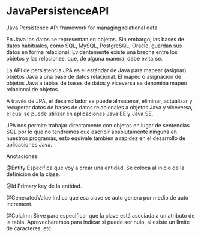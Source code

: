 # JavaPersistenceAPI
Java Persistence API framework for managing relational data

En Java los datos se representan en objetos. Sin embargo, las bases de datos habituales, como SQL, MySQL, PostgreSQL, Oracle, guardan sus datos en forma relacional. Evidentemente existe una brecha entre los objetos y las relaciones, que, de alguna manera, debe evitarse.

La API de persistencia JPA es el estándar de Java para mapear (asignar) objetos Java a una base de datos relacional. El mapeo o asignación de objetos Java a tablas de bases de datos y viceversa se denomina mapeo relacional de objetos.

A través de JPA, el desarrollador se puede almacenar, eliminar, actualizar y recuperar datos de bases de datos relacionales a objetos Java y viceversa, el cual se puede utilizar en aplicaciones Java EE y Java SE.

JPA nos permite trabajar directamente con objetos en lugar de sentencias SQL por lo que no tendremos que escribir absolutamente ninguna en nuestros programas, esto equivale también a rapidez en el desarrollo de aplicaciones Java.

Anotaciones:

@Entity Especifica que voy a crear una entidad. Se coloca al inicio de la definición de la clase.

@Id Primary key de la entidad.

@GeneratedValue  Indica que esa clave se auto genera por medio de auto increment.

@Colulmn Sirve para especificar que la clave está asociada a un atributo de la tabla. Aprovecharemos para indicar si  puede ser nulo, si existe un límite de caracteres, etc.


